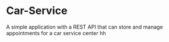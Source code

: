 # Car-Service
A simple application with a REST API that can store and manage appointments for a car service center
hh
